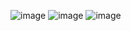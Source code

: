 ![image](https://github.com/user-attachments/assets/a97e471d-c2f1-465a-a10c-d44ba857e4a3)
![image](https://github.com/user-attachments/assets/955134e3-2253-43a8-a61e-9ff6f0e4a499)
![image](https://github.com/user-attachments/assets/f62caa2b-331b-4340-bd9b-f6b65814f064)
